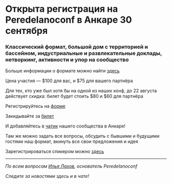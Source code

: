 # Открыта регистрация на **Peredelanoconf** в Анкаре 30 сентября

### Классический формат, большой дом с территорией и бассейном, индустриальные и развлекательные доклады, нетворкинг, активности и упор на сообщество

Больше информации о формате можно найти [здесь](/./confs/standard.md)

Цена участия — $100 для вас, и $75 для вашего партнёра

Для тех, кто уже был хотя бы на одной из наших конф, до 22 августа действует скидка: билет будет стоить $80 и $60 для партнёра

Регистрируйтесь на [форме]( https://docs.google.com/forms/d/1d8A5EPJZ8OYvvW2DpRA0Sd5TfnrnwRS2GLSPoSynwxg)

Закидывайте за [билет](/./guides/how-to-pay.md)

И добавляйтесь в [чатик](https://t.me/peredelano_ankara) нашего сообщества в Анкаре! 

Там же можно задать все вопросы, обсудить с бывшими и будущими гостями наш формат, вкинуть все свои предложения и идея

Зарегистрироваться спикером можно [здесь](/./guides/tech-speech.md)

---

_По всем вопросам [Илья Лахов](https://t.me/ilakhov), основатель Peredelanoconf_

_Следите за новостями здесь и в чате!_
